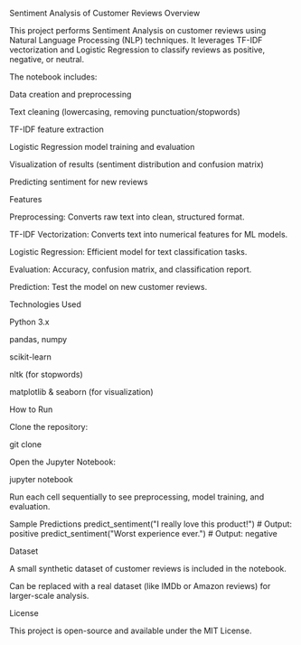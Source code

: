 Sentiment Analysis of Customer Reviews
Overview

This project performs Sentiment Analysis on customer reviews using Natural Language Processing (NLP) techniques. It leverages TF-IDF vectorization and Logistic Regression to classify reviews as positive, negative, or neutral.

The notebook includes:

Data creation and preprocessing

Text cleaning (lowercasing, removing punctuation/stopwords)

TF-IDF feature extraction

Logistic Regression model training and evaluation

Visualization of results (sentiment distribution and confusion matrix)

Predicting sentiment for new reviews

Features

Preprocessing: Converts raw text into clean, structured format.

TF-IDF Vectorization: Converts text into numerical features for ML models.

Logistic Regression: Efficient model for text classification tasks.

Evaluation: Accuracy, confusion matrix, and classification report.

Prediction: Test the model on new customer reviews.

Technologies Used

Python 3.x

pandas, numpy

scikit-learn

nltk (for stopwords)

matplotlib & seaborn (for visualization)

How to Run

Clone the repository:

git clone <repository-url>


Open the Jupyter Notebook:

jupyter notebook


Run each cell sequentially to see preprocessing, model training, and evaluation.

Sample Predictions
predict_sentiment("I really love this product!")  # Output: positive
predict_sentiment("Worst experience ever.")       # Output: negative

Dataset

A small synthetic dataset of customer reviews is included in the notebook.

Can be replaced with a real dataset (like IMDb or Amazon reviews) for larger-scale analysis.

License

This project is open-source and available under the MIT License.
